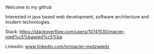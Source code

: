 Welcome to my github
 
Interested in java based web development, software architecture and modern technologies.

Stack: https://stackoverflow.com/users/10741530/maciej-nied%c5%bawied%c5%ba

Linkedin: www.linkedin.com/in/maciej-niedzwiedz
